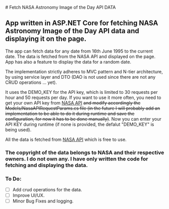 ﻿﻿# Fetch NASA Astronomy Image of the Day API DATA

## App written in ASP.NET Core for fetching NASA Astronomy Image of the Day API data and displaying it on the page.

The app can fetch data for any date from 16th June 1995 to the current date. The data is fetched from the NASA API and displayed on the page. App has also a feature to display the data for a random date. 

The implementation strictly adheres to MVC pattern and N-tier architecture, by using service layer and DTO (DAO is not used since there are not any CRUD operations ... yet). 

It uses the DEMO_KEY for the API key, which is limited to 30 requests per hour and 50 requests per day. If you want to use it more often, you need to get your own API key from [NASA API](https://api.nasa.gov/) <s>and modify accordingly the Models/NasaAPIRequestParams.cs file (in the future I will probably add an implementation to be able to do it during runtime and save the configuration, for now it has to be done manually)</s>. Now you can enter your API KEY during runtime (if none is provided, the defalut "DEMO_KEY" is being used). 

 All the data is fetched from [NASA API](https://api.nasa.gov/) which is free to use.
### The copyright of the data belongs to NASA and their respective owners. I do not own any. I have only written the code for fetching and displaying the data.

### To Do:

- [ ] Add crud operations for the data.
- [ ] Improve UI/UX.  
- [ ] Minor Bug Fixes and logging.